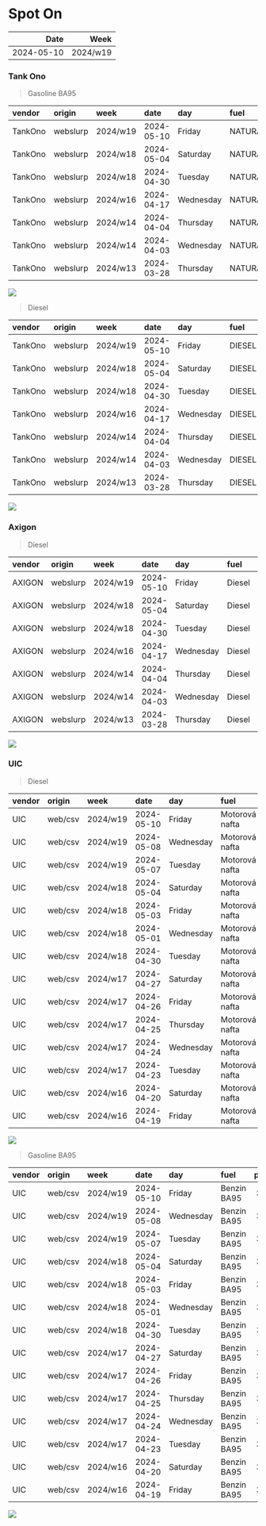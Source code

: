 Spot On
================

|       Date |     Week |
|-----------:|---------:|
| 2024-05-10 | 2024/w19 |

### Tank Ono

> Gasoline BA95

| vendor  | origin   | week     | date       | day       | fuel      | price | PriceVAT |
|:--------|:---------|:---------|:-----------|:----------|:----------|------:|---------:|
| TankOno | webslurp | 2024/w19 | 2024-05-10 | Friday    | NATURAL95 | 30.99 |     37.5 |
| TankOno | webslurp | 2024/w18 | 2024-05-04 | Saturday  | NATURAL95 | 31.82 |     38.5 |
| TankOno | webslurp | 2024/w18 | 2024-04-30 | Tuesday   | NATURAL95 | 32.15 |     38.9 |
| TankOno | webslurp | 2024/w16 | 2024-04-17 | Wednesday | NATURAL95 | 31.82 |     38.5 |
| TankOno | webslurp | 2024/w14 | 2024-04-04 | Thursday  | NATURAL95 | 30.99 |     37.5 |
| TankOno | webslurp | 2024/w14 | 2024-04-03 | Wednesday | NATURAL95 | 30.99 |     37.5 |
| TankOno | webslurp | 2024/w13 | 2024-03-28 | Thursday  | NATURAL95 | 30.99 |     37.5 |

<img src="SpotOn_files/figure-gfm/tono-ba95-1.png" style="display: block; margin: auto auto auto 0;" />

> Diesel

| vendor  | origin   | week     | date       | day       | fuel   | price | PriceVAT |
|:--------|:---------|:---------|:-----------|:----------|:-------|------:|---------:|
| TankOno | webslurp | 2024/w19 | 2024-05-10 | Friday    | DIESEL | 28.51 |     34.5 |
| TankOno | webslurp | 2024/w18 | 2024-05-04 | Saturday  | DIESEL | 28.84 |     34.9 |
| TankOno | webslurp | 2024/w18 | 2024-04-30 | Tuesday   | DIESEL | 29.67 |     35.9 |
| TankOno | webslurp | 2024/w16 | 2024-04-17 | Wednesday | DIESEL | 30.17 |     36.5 |
| TankOno | webslurp | 2024/w14 | 2024-04-04 | Thursday  | DIESEL | 29.67 |     35.9 |
| TankOno | webslurp | 2024/w14 | 2024-04-03 | Wednesday | DIESEL | 29.67 |     35.9 |
| TankOno | webslurp | 2024/w13 | 2024-03-28 | Thursday  | DIESEL | 29.67 |     35.9 |

<img src="SpotOn_files/figure-gfm/tono-diesel-1.png" style="display: block; margin: auto auto auto 0;" />

### Axigon

> Diesel

| vendor | origin   | week     | date       | day       | fuel   | price | PriceVAT |
|:-------|:---------|:---------|:-----------|:----------|:-------|------:|---------:|
| AXIGON | webslurp | 2024/w19 | 2024-05-10 | Friday    | Diesel |  29.7 |     36.0 |
| AXIGON | webslurp | 2024/w18 | 2024-05-04 | Saturday  | Diesel |  30.6 |     37.0 |
| AXIGON | webslurp | 2024/w18 | 2024-04-30 | Tuesday   | Diesel |  30.6 |     37.0 |
| AXIGON | webslurp | 2024/w16 | 2024-04-17 | Wednesday | Diesel |  31.4 |     38.0 |
| AXIGON | webslurp | 2024/w14 | 2024-04-04 | Thursday  | Diesel |  31.0 |     37.5 |
| AXIGON | webslurp | 2024/w14 | 2024-04-03 | Wednesday | Diesel |  31.0 |     37.5 |
| AXIGON | webslurp | 2024/w13 | 2024-03-28 | Thursday  | Diesel |  31.0 |     37.5 |

<img src="SpotOn_files/figure-gfm/axigon-diesel-1.png" style="display: block; margin: auto auto auto 0;" />

### UIC

> Diesel

| vendor | origin  | week     | date       | day       | fuel           | price | priceVAT |
|:-------|:--------|:---------|:-----------|:----------|:---------------|------:|---------:|
| UIC    | web/csv | 2024/w19 | 2024-05-10 | Friday    | Motorová nafta |  28.5 |     34.5 |
| UIC    | web/csv | 2024/w19 | 2024-05-08 | Wednesday | Motorová nafta |  28.4 |     34.4 |
| UIC    | web/csv | 2024/w19 | 2024-05-07 | Tuesday   | Motorová nafta |  28.3 |     34.2 |
| UIC    | web/csv | 2024/w18 | 2024-05-04 | Saturday  | Motorová nafta |  28.3 |     34.2 |
| UIC    | web/csv | 2024/w18 | 2024-05-03 | Friday    | Motorová nafta |  28.6 |     34.6 |
| UIC    | web/csv | 2024/w18 | 2024-05-01 | Wednesday | Motorová nafta |  29.0 |     35.1 |
| UIC    | web/csv | 2024/w18 | 2024-04-30 | Tuesday   | Motorová nafta |  29.2 |     35.3 |
| UIC    | web/csv | 2024/w17 | 2024-04-27 | Saturday  | Motorová nafta |  29.2 |     35.3 |
| UIC    | web/csv | 2024/w17 | 2024-04-26 | Friday    | Motorová nafta |  29.2 |     35.3 |
| UIC    | web/csv | 2024/w17 | 2024-04-25 | Thursday  | Motorová nafta |  29.3 |     35.5 |
| UIC    | web/csv | 2024/w17 | 2024-04-24 | Wednesday | Motorová nafta |  29.4 |     35.6 |
| UIC    | web/csv | 2024/w17 | 2024-04-23 | Tuesday   | Motorová nafta |  29.2 |     35.3 |
| UIC    | web/csv | 2024/w16 | 2024-04-20 | Saturday  | Motorová nafta |  29.0 |     35.1 |
| UIC    | web/csv | 2024/w16 | 2024-04-19 | Friday    | Motorová nafta |  29.4 |     35.6 |

<img src="SpotOn_files/figure-gfm/uic-diesel-1.png" style="display: block; margin: auto auto auto 0;" />

> Gasoline BA95

| vendor | origin  | week     | date       | day       | fuel        | price | priceVAT |
|:-------|:--------|:---------|:-----------|:----------|:------------|------:|---------:|
| UIC    | web/csv | 2024/w19 | 2024-05-10 | Friday    | Benzin BA95 |  30.6 |     37.0 |
| UIC    | web/csv | 2024/w19 | 2024-05-08 | Wednesday | Benzin BA95 |  30.6 |     37.0 |
| UIC    | web/csv | 2024/w19 | 2024-05-07 | Tuesday   | Benzin BA95 |  30.7 |     37.1 |
| UIC    | web/csv | 2024/w18 | 2024-05-04 | Saturday  | Benzin BA95 |  30.7 |     37.1 |
| UIC    | web/csv | 2024/w18 | 2024-05-03 | Friday    | Benzin BA95 |  31.1 |     37.6 |
| UIC    | web/csv | 2024/w18 | 2024-05-01 | Wednesday | Benzin BA95 |  31.6 |     38.2 |
| UIC    | web/csv | 2024/w18 | 2024-04-30 | Tuesday   | Benzin BA95 |  31.8 |     38.5 |
| UIC    | web/csv | 2024/w17 | 2024-04-27 | Saturday  | Benzin BA95 |  31.8 |     38.5 |
| UIC    | web/csv | 2024/w17 | 2024-04-26 | Friday    | Benzin BA95 |  31.7 |     38.4 |
| UIC    | web/csv | 2024/w17 | 2024-04-25 | Thursday  | Benzin BA95 |  31.8 |     38.5 |
| UIC    | web/csv | 2024/w17 | 2024-04-24 | Wednesday | Benzin BA95 |  31.8 |     38.5 |
| UIC    | web/csv | 2024/w17 | 2024-04-23 | Tuesday   | Benzin BA95 |  31.8 |     38.5 |
| UIC    | web/csv | 2024/w16 | 2024-04-20 | Saturday  | Benzin BA95 |  31.9 |     38.6 |
| UIC    | web/csv | 2024/w16 | 2024-04-19 | Friday    | Benzin BA95 |  32.2 |     39.0 |

<img src="SpotOn_files/figure-gfm/uic-ba95-1.png" style="display: block; margin: auto auto auto 0;" />

